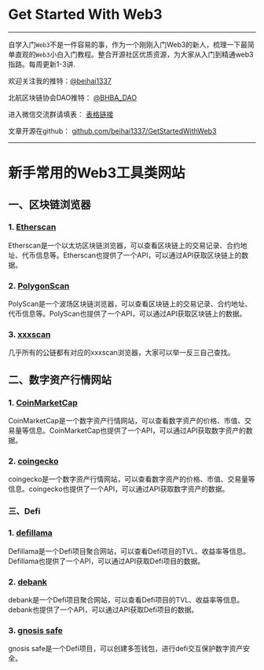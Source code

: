 # Get Started With Web3
---
自学入门`Web3`不是一件容易的事，作为一个刚刚入门Web3的新人，梳理一下最简单直观的`Web3`小白入门教程。整合开源社区优质资源，为大家从入门到精通web3指路。每周更新1-3讲.

欢迎关注我的推特：[@beihai1337](https://twitter.com/beihai1337)

北航区块链协会DAO推特： [@BHBA_DAO](https://twitter.com/BHBA_DAO)

进入微信交流群请填表： [表格链接](https://forms.gle/QMBwL6LwZyQew1tX8)

文章开源在github： [github.com/beihai1337/GetStartedWithWeb3](https://github.com/beihai1337/GetStartedWithWeb3)

----

# 新手常用的Web3工具类网站

## 一、区块链浏览器

### 1. [Etherscan](https://etherscan.io/)
Etherscan是一个以太坊区块链浏览器，可以查看区块链上的交易记录、合约地址、代币信息等。Etherscan也提供了一个API，可以通过API获取区块链上的数据。

### 2. [PolygonScan](https://polygonscan.com/)
PolyScan是一个波场区块链浏览器，可以查看区块链上的交易记录、合约地址、代币信息等。PolyScan也提供了一个API，可以通过API获取区块链上的数据。

### 3. [xxxscan](https://xxxscan.com/)
几乎所有的公链都有对应的xxxscan浏览器，大家可以举一反三自己查找。

## 二、数字资产行情网站

### 1. [CoinMarketCap](https://coinmarketcap.com/)
CoinMarketCap是一个数字资产行情网站，可以查看数字资产的价格、市值、交易量等信息。CoinMarketCap也提供了一个API，可以通过API获取数字资产的数据。

### 2. [coingecko](https://www.coingecko.com/)
coingecko是一个数字资产行情网站，可以查看数字资产的价格、市值、交易量等信息。coingecko也提供了一个API，可以通过API获取数字资产的数据。

### 三、Defi

### 1. [defillama](https://defillama.com/)
Defillama是一个Defi项目聚合网站，可以查看Defi项目的TVL、收益率等信息。Defillama也提供了一个API，可以通过API获取Defi项目的数据。

### 2. [debank](https://debank.com/)
debank是一个Defi项目聚合网站，可以查看Defi项目的TVL、收益率等信息。debank也提供了一个API，可以通过API获取Defi项目的数据。

### 3. [gnosis safe](https://safe.global/)
gnosis safe是一个Defi项目，可以创建多签钱包，进行defi交互保护数字资产安全。
